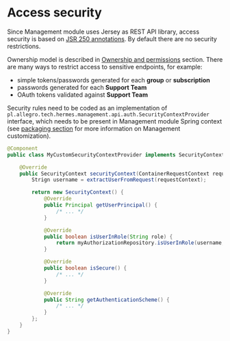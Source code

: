 # Access security

Since Management module uses Jersey as REST API library, access security is based on
[JSR 250 annotations](https://jcp.org/en/jsr/detail?id=250). By default there are no security restrictions.

Ownership model is described in [Ownership and permissions](/user/permissions) section. There are many ways to restrict
access to sensitive endpoints, for example:

* simple tokens/passwords generated for each **group** or **subscription**
* passwords generated for each **Support Team**
* OAuth tokens validated against **Support Team**

Security rules need to be coded as an implementation of `pl.allegro.tech.hermes.management.api.auth.SecurityContextProvider`
interface, which needs to be present in Management module Spring context (see
[packaging section](/deployment/packaging#management) for more information on Management customization).

```java
@Component
public class MyCustomSecurityContextProvider implements SecurityContextProvider {

    @Override
    public SecurityContext securityContext(ContainerRequestContext requestContext) {
        Strign username = extractUserFromRequest(requestContext);

        return new SecurityContext() {
            @Override
            public Principal getUserPrincipal() {
                /* ... */
            }

            @Override
            public boolean isUserInRole(String role) {
                return myAuthorizationRepository.isUserInRole(username, role);
            }

            @Override
            public boolean isSecure() {
                /* ... */
            }

            @Override
            public String getAuthenticationScheme() {
                /* ... */
            }
        };
    }
}
```
